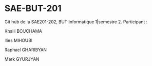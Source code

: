 # SAE-BUT-201

Git hub de la SAE201-202, BUT Informatique 1|semestre 2.
Participant :

Khalil BOUCHAMA

Ilies MIHOUBI

Raphael GHARIBYAN

Mark GYURJYAN
